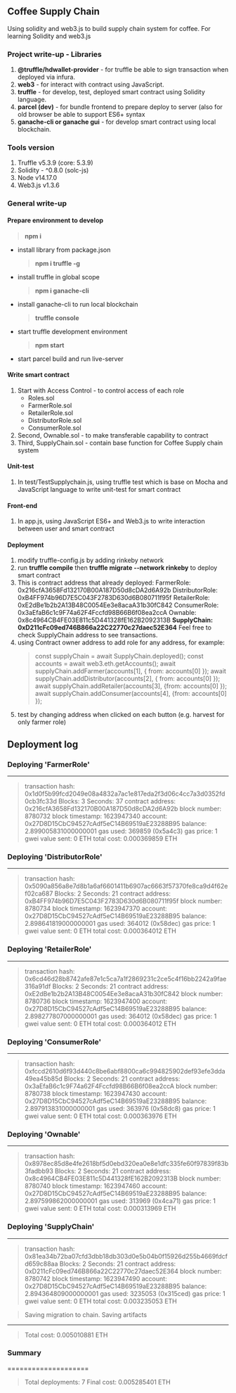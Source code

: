 ## Coffee Supply Chain

Using solidity and web3.js to build supply chain system for coffee. For learning Solidity and web3.js

### Project write-up - Libraries

1.  **@truffle/hdwallet-provider** - for truffle be able to sign transaction when deployed via infura.
2.  **web3** - for interact with contract using JavaScript.
3.  **truffle** - for develop, test, deployed smart contract using Solidity language.
4.  **parcel (dev)** - for bundle frontend to prepare deploy to server (also for old browser be able to support ES6+ syntax
5.  **ganache-cli or ganache gui** - for develop smart contract using local blockchain.

### Tools version

1. Truffle v5.3.9 (core: 5.3.9)
2. Solidity - ^0.8.0 (solc-js)
3. Node v14.17.0
4. Web3.js v1.3.6

### General write-up

#### Prepare environment to develop

> **npm i**

- install library from package.json
  > **npm i truffle -g**
- install truffle in global scope
  > **npm i ganache-cli**
- install ganache-cli to run local blockchain
  > **truffle console**
- start truffle development environment
  > **npm start**
- start parcel build and run live-server

#### Write smart contract

1. Start with Access Control - to control access of each role
   - Roles.sol
   - FarmerRole.sol
   - RetailerRole.sol
   - DistributorRole.sol
   - ConsumerRole.sol
2. Second, Ownable.sol - to make transferable capability to contract
3. Third, SupplyChain.sol - contain base function for Coffee Supply chain system

#### Unit-test

1. In test/TestSupplychain.js, using truffle test which is base on Mocha and JavaScript language to write unit-test for smart contract

#### Front-end

1. In app.js, using JavaScript ES6+ and Web3.js to write interaction between user and smart contract

#### Deployment

1. modify truffle-config.js by adding rinkeby network
2. run **truffle compile** then **truffle migrate --network rinkeby** to deploy smart contract
3. This is contract address that already deployed:
   FarmerRole: 0x216cfA3658Fd132170B00A187D50d8cDA2d6A92b
   DistributorRole: 0xB4FF974b96D7E5C043F2783D630d6B080711f95f
   RetailerRole: 0xE2dBe1b2b2A13B48C0054Ee3e8acaA31b30fC842
   ConsumerRole: 0x3aEfaB6c1c9F74a62F4Fccfd98B66B6f08ea2ccA
   Ownable: 0x8c4964CB4FE03E811c5D441328fE162B2092313B
   **SupplyChain: 0xD211cFc09ed746B866a22C22770c27daec52E364**
   Feel free to check SupplyChain address to see transactions.
4. using Contract owner address to add role for any address, for example:
   > const supplyChain = await SupplyChain.deployed();
   > const accounts = await web3.eth.getAccounts(); await supplyChain.addFarmer(accounts[1], { from: accounts[0] });
   > await supplyChain.addDistributor(accounts[2], { from: accounts[0] });
   > await supplyChain.addRetailer(accounts[3], {from: accounts[0] });
   > await supplyChain.addConsumer(accounts[4], {from: accounts[0] });
5. test by changing address when clicked on each button (e.g. harvest for only farmer role)

## Deployment log

### Deploying 'FarmerRole'

---

> transaction hash: 0x1d0f5b99fcd2049e08a4832a7ac1e817eda2f3d06c4cc7a3d0352fd0cb3fc33d
> Blocks: 3 Seconds: 37
> contract address: 0x216cfA3658Fd132170B00A187D50d8cDA2d6A92b
> block number: 8780732
> block timestamp: 1623947340
> account: 0x27D8D15CbC94527cAdf5eC14B69519aE23288B95
> balance: 2.899005831000000001
> gas used: 369859 (0x5a4c3)
> gas price: 1 gwei
> value sent: 0 ETH
> total cost: 0.000369859 ETH

### Deploying 'DistributorRole'

---

> transaction hash: 0x5090a856a8e7d8b1a6af6601411b6907ac6663f57370fe8ca9d4f62ef02ca687
> Blocks: 2 Seconds: 21
> contract address: 0xB4FF974b96D7E5C043F2783D630d6B080711f95f
> block number: 8780734
> block timestamp: 1623947370
> account: 0x27D8D15CbC94527cAdf5eC14B69519aE23288B95
> balance: 2.898641819000000001
> gas used: 364012 (0x58dec)
> gas price: 1 gwei
> value sent: 0 ETH
> total cost: 0.000364012 ETH

### Deploying 'RetailerRole'

---

> transaction hash: 0x6cd46d28b8742afe87e1c5ca7a1f2869231c2ce5c4f16bb2242a9fae316a91df
> Blocks: 2 Seconds: 21
> contract address: 0xE2dBe1b2b2A13B48C0054Ee3e8acaA31b30fC842
> block number: 8780736
> block timestamp: 1623947400
> account: 0x27D8D15CbC94527cAdf5eC14B69519aE23288B95
> balance: 2.898277807000000001
> gas used: 364012 (0x58dec)
> gas price: 1 gwei
> value sent: 0 ETH
> total cost: 0.000364012 ETH

### Deploying 'ConsumerRole'

---

> transaction hash: 0xfccd2610d6f93d440c8be6abf8800ca6c994825902def93efe3dda49ea45b85d
> Blocks: 2 Seconds: 21
> contract address: 0x3aEfaB6c1c9F74a62F4Fccfd98B66B6f08ea2ccA
> block number: 8780738
> block timestamp: 1623947430
> account: 0x27D8D15CbC94527cAdf5eC14B69519aE23288B95
> balance: 2.897913831000000001
> gas used: 363976 (0x58dc8)
> gas price: 1 gwei
> value sent: 0 ETH
> total cost: 0.000363976 ETH

### Deploying 'Ownable'

---

> transaction hash: 0x8978ec85d8e4fe2618bf5d0ebd320ea0e8e1dfc335fe60f97839f83b3fadbb93
> Blocks: 2 Seconds: 21
> contract address: 0x8c4964CB4FE03E811c5D441328fE162B2092313B
> block number: 8780740
> block timestamp: 1623947460
> account: 0x27D8D15CbC94527cAdf5eC14B69519aE23288B95
> balance: 2.897599862000000001
> gas used: 313969 (0x4ca71)
> gas price: 1 gwei
> value sent: 0 ETH
> total cost: 0.000313969 ETH

### Deploying 'SupplyChain'

---

> transaction hash: 0x81ea34b72ba07cfd3dbb18db303d0e5b04b0f15926d255b4669fdcfd659c88aa
> Blocks: 2 Seconds: 21
> contract address: 0xD211cFc09ed746B866a22C22770c27daec52E364
> block number: 8780742
> block timestamp: 1623947490
> account: 0x27D8D15CbC94527cAdf5eC14B69519aE23288B95
> balance: 2.894364809000000001
> gas used: 3235053 (0x315ced)
> gas price: 1 gwei
> value sent: 0 ETH
> total cost: 0.003235053 ETH

> Saving migration to chain.
> Saving artifacts

---

> Total cost: 0.005010881 ETH

### Summary

====================

> Total deployments: 7
> Final cost: 0.005285401 ETH
